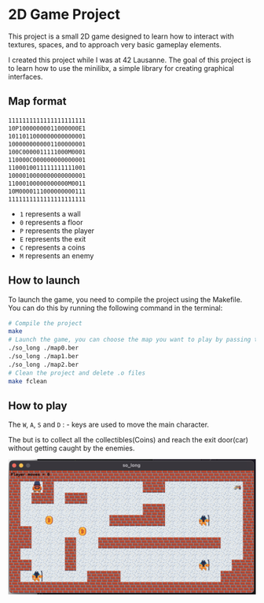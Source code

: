 # 2D Game Project

This project is a small 2D game designed to learn how to interact with textures, spaces, and to approach very basic gameplay elements.

I created this project while I was at 42 Lausanne. The goal of this project is to learn how to use the minilibx, a simple library for creating graphical interfaces.

## Map format
````
1111111111111111111111
10P10000000011000000E1
1011011000000000000001
1000000000001100000001
100C0000011111000M0001
110000C000000000000001
1100010011111111111001
1000010000000000000001
11000100000000000M0011
10M0000111000000000111
1111111111111111111111
````
- `1` represents a wall
- `0` represents a floor
- `P` represents the player
- `E` represents the exit
- `C` represents a coins
- `M` represents an enemy

## How to launch

To launch the game, you need to compile the project using the Makefile. You can do this by running the following command in the terminal:

```bash
# Compile the project
make
# Launch the game, you can choose the map you want to play by passing the path to the map as an argument
./so_long ./map0.ber
./so_long ./map1.ber
./so_long ./map2.ber
# Clean the project and delete .o files
make fclean
```
## How to play
The `W`, `A`, `S` and `D` :
    - keys are used to move the main character.

The but is to collect all the collectibles(Coins) and reach the exit door(car) without getting caught by the enemies.

![](./img/map1.png)
